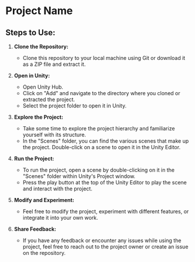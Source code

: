 # Project Name

## Steps to Use:

1. **Clone the Repository:** 
   - Clone this repository to your local machine using Git or download it as a ZIP file and extract it.

2. **Open in Unity:** 
   - Open Unity Hub.
   - Click on "Add" and navigate to the directory where you cloned or extracted the project.
   - Select the project folder to open it in Unity.

3. **Explore the Project:**
   - Take some time to explore the project hierarchy and familiarize yourself with its structure.
   - In the "Scenes" folder, you can find the various scenes that make up the project. Double-click on a scene to open it in the Unity Editor.

4. **Run the Project:**
   - To run the project, open a scene by double-clicking on it in the "Scenes" folder within Unity's Project window.
   - Press the play button at the top of the Unity Editor to play the scene and interact with the project.

5. **Modify and Experiment:**
   - Feel free to modify the project, experiment with different features, or integrate it into your own work.

6. **Share Feedback:**
   - If you have any feedback or encounter any issues while using the project, feel free to reach out to the project owner or create an issue on the repository.
